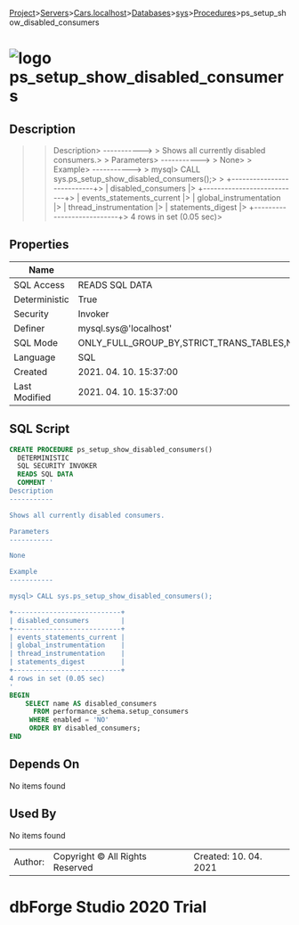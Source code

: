 [Project](../../../../../startpage.md)>[Servers](../../../../Servers.md)>[Cars.localhost](../../../Cars.localhost.md)>[Databases](../../Databases.md)>[sys](../sys.md)>[Procedures](Procedures.md)>ps_setup_show_disabled_consumers


# ![logo](../../../../../Images/procedure64.svg) ps_setup_show_disabled_consumers

## <a name="#Description"></a>Description
> > Description> -----------> > Shows all currently disabled consumers.> > Parameters> -----------> > None> > Example> -----------> > mysql> CALL sys.ps_setup_show_disabled_consumers();> > +---------------------------+> | disabled_consumers        |> +---------------------------+> | events_statements_current |> | global_instrumentation    |> | thread_instrumentation    |> | statements_digest         |> +---------------------------+> 4 rows in set (0.05 sec)> 
## <a name="#Properties"></a>Properties
|Name|Value|
|---|---|
|SQL Access|READS SQL DATA|
|Deterministic|True|
|Security|Invoker|
|Definer|mysql.sys@'localhost'|
|SQL Mode|ONLY_FULL_GROUP_BY,STRICT_TRANS_TABLES,NO_ZERO_IN_DATE,NO_ZERO_DATE,ERROR_FOR_DIVISION_BY_ZERO,NO_ENGINE_SUBSTITUTION|
|Language|SQL|
|Created|2021. 04. 10. 15:37:00|
|Last Modified|2021. 04. 10. 15:37:00|


## <a name="#SqlScript"></a>SQL Script
```SQL
CREATE PROCEDURE ps_setup_show_disabled_consumers()
  DETERMINISTIC
  SQL SECURITY INVOKER
  READS SQL DATA
  COMMENT '
Description
-----------

Shows all currently disabled consumers.

Parameters
-----------

None

Example
-----------

mysql> CALL sys.ps_setup_show_disabled_consumers();

+---------------------------+
| disabled_consumers        |
+---------------------------+
| events_statements_current |
| global_instrumentation    |
| thread_instrumentation    |
| statements_digest         |
+---------------------------+
4 rows in set (0.05 sec)
'
BEGIN
    SELECT name AS disabled_consumers
      FROM performance_schema.setup_consumers
     WHERE enabled = 'NO'
     ORDER BY disabled_consumers;
END
```

## <a name="#DependsOn"></a>Depends On
No items found

## <a name="#UsedBy"></a>Used By
No items found

||||
|---|---|---|
|Author: |Copyright © All Rights Reserved|Created: 10. 04. 2021|
# dbForge Studio 2020 Trial